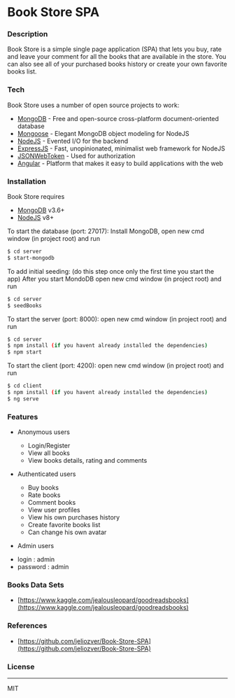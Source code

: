 # Book Store SPA

### Description

Book Store is a simple single page application (SPA) that lets you buy, rate and leave your comment for all the books that are available in the store. You can also see all of your purchased books history or create your own favorite books list.

### Tech

Book Store uses a number of open source projects to work:
* [MongoDB](https://www.mongodb.com) - Free and open-source cross-platform document-oriented database
* [Mongoose](http://mongoosejs.com/index.html) - Elegant MongoDB object modeling for NodeJS
* [NodeJS](https://nodejs.org/en/) - Evented I/O for the backend
* [ExpressJS](https://expressjs.com) - Fast, unopinionated, minimalist web framework for NodeJS
* [JSONWebToken](https://jwt.io) - Used for authorization
* [Angular](https://angular.io) - Platform that makes it easy to build applications with the web



### Installation

Book Store requires 
* [MongoDB](https://www.mongodb.com/download-center#community) v3.6+
* [NodeJS](https://nodejs.org/en/) v8+

To start the database (port: 27017): Install MongoDB, open new cmd window (in project root) and run

```sh
$ cd server
$ start-mongodb
```

To add initial seeding: (do this step once only the first time you start the app)
After you start MondoDB open new cmd window (in project root) and run

```sh
$ cd server
$ seedBooks
```

To start the server (port: 8000): open new cmd window (in project root) and run

```sh
$ cd server
$ npm install (if you havent already installed the dependencies)
$ npm start
```

To start the client (port: 4200): open new cmd window (in project root) and run

```sh
$ cd client
$ npm install (if you havent already installed the dependencies)
$ ng serve
```

### Features

- Anonymous users
    - Login/Register
    - View all books
    - View books details, rating and comments

- Authenticated users
    - Buy books
    - Rate books
    - Comment books
    - View user profiles
    - View his own purchases history
    - Create favorite books list
    - Can change his own avatar

- Admin users
* login : admin
* password : admin

### Books Data Sets 
* [https://www.kaggle.com/jealousleopard/goodreadsbooks](https://www.kaggle.com/jealousleopard/goodreadsbooks)

### References

* [https://github.com/jeliozver/Book-Store-SPA](https://github.com/jeliozver/Book-Store-SPA)

### License
----

MIT
